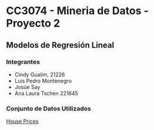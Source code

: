 # CC3074 - Mineria de Datos - Proyecto 2
## Modelos de Regresión Lineal
### Integrantes
* Cindy Gualim, 21226
* Luis Pedro Montenegro
* Josúe Say
* Ana Laura Tschen 221645

### Conjunto de Datos Utilizados
[House Prices](https://www.kaggle.com/c/house-prices-advanced-regression-techniques/data)
